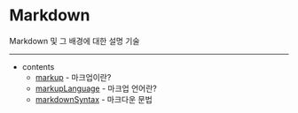 # Markdown<br />

Markdown 및 그 배경에 대한 설명 기술<br />

---
* contents
  * [markup](/contents/markup.md) - 마크업이란?
  * [markupLanguage](/contents/markupLanguage.md) - 마크업 언어란?
  * [markdownSyntax](/contents/markdownSyntax.md) - 마크다운 문법 
